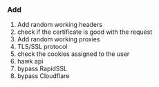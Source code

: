 ### Add

1. Add random working headers
2. check if the certificate is good with the request
2. Add random working proxies
3. TLS/SSL protocol
4. check the cookies assigned to the user
5. hawk api
6. bypass RapidSSL
7. bypass Cloudflare